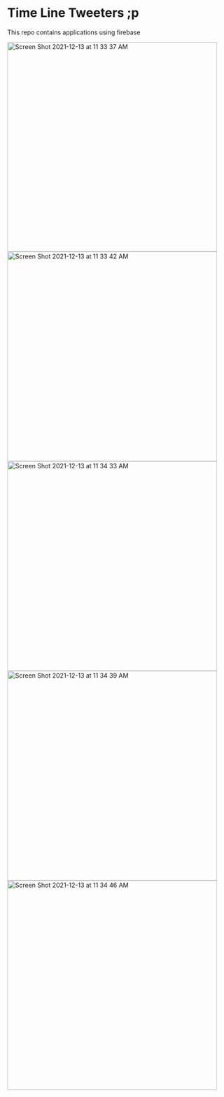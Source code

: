 # Time Line Tweeters ;p
This repo contains applications using firebase 
<p>
<img width="479" alt="Screen Shot 2021-12-13 at 11 33 37 AM" src="https://user-images.githubusercontent.com/92252688/145778651-bbf51909-8572-459b-97b1-2e2e7e5709bb.png" width="150">
<img width="479" alt="Screen Shot 2021-12-13 at 11 33 42 AM" src="https://user-images.githubusercontent.com/92252688/145778690-e3ba6312-12e0-407e-8fec-2f87b13b6043.png" width="150" >
<img width="479" alt="Screen Shot 2021-12-13 at 11 34 33 AM" src="https://user-images.githubusercontent.com/92252688/145778700-86310ae8-ba3f-4f42-bc86-dcf1aad9be3c.png" width="150">
<img width="479" alt="Screen Shot 2021-12-13 at 11 34 39 AM" src="https://user-images.githubusercontent.com/92252688/145778707-ef5f1ea1-6aa0-4f30-8f86-4573e596bc85.png" width="150">
<img width="479" alt="Screen Shot 2021-12-13 at 11 34 46 AM" src="https://user-images.githubusercontent.com/92252688/145778718-5cbbe78c-7429-4c73-ac99-148be14fa623.png" width="150">
</p>
